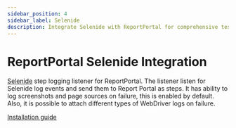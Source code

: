 ```yaml
---
sidebar_position: 4
sidebar_label: Selenide
description: Integrate Selenide with ReportPortal for comprehensive test automation reporting tools and web testing step logging.
---
```


# ReportPortal Selenide Integration

[Selenide](https://selenide.org/) step logging listener for ReportPortal. The listener listen for Selenide log events and send them to Report Portal as steps. It has ability to log screenshots and page sources on failure, this is enabled by default. Also, it is possible to attach different types of WebDriver logs on failure.

[Installation guide](https://github.com/reportportal/logger-java-selenide#readme)
